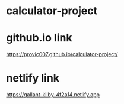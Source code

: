 # calculator-project
# github.io link 
https://provic007.github.io/calculator-project/
# netlify link
https://gallant-kilby-4f2a14.netlify.app
